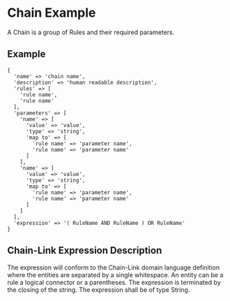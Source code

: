 # Chain Example

A Chain is a group of Rules and their required parameters.

## Example

```
{
  'name' => 'chain name',
  'description' => 'human readable description',
  'rules' => [
    'rule name',
    'rule name'
  ],
  'parameters' => [
    'name' => [
      'value' => 'value',
      'type' => 'string',
      'map to' => [
        'rule name' => 'parameter name',
        'rule name' => 'parameter name'
      ]
    ],
    'name' => [
      'value' => 'value',
      'type' => 'string',
      'map to' => [
        'rule name' => 'parameter name',
        'rule name' => 'parameter name'
      ]
    ]
  ],
  'expression' => '( RuleName AND RuleName ) OR RuleName'
}
```

## Chain-Link Expression Description
The expression will conform to the Chain-Link domain language definition where the entities are separated by a single whitespace. An entity can be a rule a logical connector or a parentheses. The expression is terminated by the closing of the string. The expression shall be of type String.
